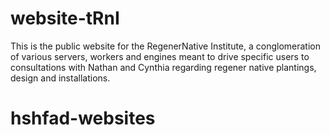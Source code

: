 # website-tRnI

This is the public website for the RegenerNative Institute, a conglomeration of various servers, workers and engines meant to drive specific users to consultations with Nathan and Cynthia regarding regener native plantings, design and installations.
# hshfad-websites
